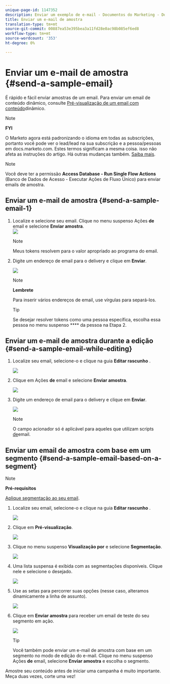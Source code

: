 ```yaml
---
unique-page-id: 1147352
description: Enviar um exemplo de e-mail - Documentos do Marketing - Documentação do produto
title: Enviar um e-mail de amostra
translation-type: tm+mt
source-git-commit: 00887ea53e395bea3a11fd28e0ac98b085ef6ed8
workflow-type: tm+mt
source-wordcount: '353'
ht-degree: 0%

---
```



# Enviar um e-mail de amostra {#send-a-sample-email}

É rápido e fácil enviar amostras de um email. Para enviar um email de conteúdo dinâmico, consulte [Pré-visualização de um email com conteúdo](../../../../product-docs/email-marketing/general/functions-in-the-editor/preview-an-email-with-dynamic-content.md)dinâmico.

>[!NOTE]
>
>**FYI**
>
>O Marketo agora está padronizando o idioma em todas as subscrições, portanto você pode ver o lead/lead na sua subscrição e a pessoa/pessoas em docs.marketo.com. Estes termos significam a mesma coisa. isso não afeta as instruções do artigo. Há outras mudanças também. [Saiba mais](http://docs.marketo.com/display/DOCS/Updates+to+Marketo+Terminology).

>[!NOTE]
>
>Você deve ter a permissão **Access Database - Run Single Flow Actions** (Banco de Dados de Acesso - Executar Ações de Fluxo Único) para enviar emails de amostra.

## Enviar um e-mail de amostra {#send-a-sample-email-1}

1. Localize e selecione seu email. Clique no menu suspenso Ações **de** email e selecione **Enviar amostra**.\
   ![](assets/one-281-29.jpg)

   >[!NOTE]
   >
   >Meus tokens resolvem para o valor apropriado ao programa do email.

1. Digite um endereço de email para o delivery e clique em **Enviar**.

   ![](assets/two.png)

   >[!NOTE]
   >
   >**Lembrete**
   >
   >
   >Para inserir vários endereços de email, use vírgulas para separá-los.

   >[!TIP]
   >
   >Se desejar resolver tokens como uma pessoa específica, escolha essa pessoa no menu suspenso **** da pessoa na Etapa 2.

## Enviar um e-mail de amostra durante a edição {#send-a-sample-email-while-editing}

1. Localize seu email, selecione-o e clique na guia **Editar rascunho** .

   ![](assets/three-281-29.jpg)

1. Clique em Ações **de** email e selecione **Enviar amostra**.

   ![](assets/four.png)

1. Digite um endereço de email para o delivery e clique em **Enviar**.

   ![](assets/two.png)

   >[!NOTE]
   >
   >O campo acionador só é aplicável para aqueles que utilizam scripts [de](http://developers.marketo.com/documentation/velocity-script/)email.

## Enviar um email de amostra com base em um segmento {#send-a-sample-email-based-on-a-segment}

>[!NOTE]
>
>**Pré-requisitos**
>
>[Aplique segmentação ao seu email](http://docs.marketo.com/display/public/DOCS/Using+Dynamic+Content+in+an+Email).

1. Localize seu email, selecione-o e clique na guia **Editar rascunho** .

   ![](assets/three-281-29.jpg)

1. Clique em **Pré-visualização**.

   ![](assets/1.png)

1. Clique no menu suspenso **Visualização por** e selecione **Segmentação**.

   ![](assets/2.png)

1. Uma lista suspensa é exibida com as segmentações disponíveis. Clique nele e selecione o desejado.

   ![](assets/3.png)

1. Use as setas para percorrer suas opções (nesse caso, alteramos dinamicamente a linha de assunto).

   ![](assets/4.png)

1. Clique em **Enviar amostra** para receber um email de teste do seu segmento em ação.

   ![](assets/5.png)

   >[!TIP]
   >
   >Você também pode enviar um e-mail de amostra com base em um segmento no modo de edição do e-mail. Clique no menu suspenso Ações **de** email, selecione **Enviar amostra** e escolha o segmento.

Amostre seu conteúdo antes de iniciar uma campanha é muito importante. Meça duas vezes, corte uma vez!
